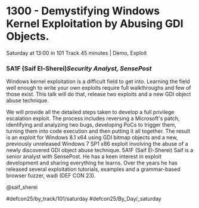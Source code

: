 # 1300 - Demystifying Windows Kernel Exploitation by Abusing GDI Objects.
Saturday at 13:00 in 101 Track
45 minutes | Demo, Exploit
### 5A1F (Saif El-Sherei)*Security Analyst, SensePost*

Windows kernel exploitation is a difficult field to get into. Learning the field well enough to write your own exploits require full walkthroughs and few of those exist. This talk will do that, release two exploits and a new GDI object abuse technique.

We will provide all the detailed steps taken to develop a full privilege escalation exploit. The process includes reversing a Microsoft's patch, identifying and analyzing two bugs, developing PoCs to trigger them, turning them into code execution and then putting it all together. The result is an exploit for Windows 8.1 x64 using GDI bitmap objects and a new, previously unreleased Windows 7 SP1 x86 exploit involving the abuse of a newly discovered GDI object abuse technique.
5A1F (Saif El-Sherei)
Saif is a senior analyst with SensePost. He has a keen interest in exploit development and sharing everything he learns. Over the years he has released several exploitation tutorials, examples and a grammar-based browser fuzzer, wadi (DEF CON 23).

@saif_sherei

#defcon25/by_track/101/saturday #defcon25/By_Day/_saturday